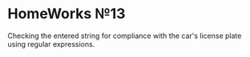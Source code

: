 # HomeWorks №13
Checking the entered string for compliance with the car's license plate using regular expressions.


